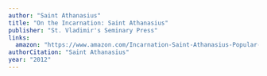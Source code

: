 ```yaml
---
author: "Saint Athanasius"
title: "On the Incarnation: Saint Athanasius"
publisher: "St. Vladimir's Seminary Press"
links:
  amazon: "https://www.amazon.com/Incarnation-Saint-Athanasius-Popular-Patristics/dp/0881414271/ref=pd_lpo_sbs_14_t_0?_encoding=UTF8&psc=1&refRID=JEXARGS3AYBPSXFH6WFD"
authorCitation: "Saint Athanasius"
year: "2012"
---
```

